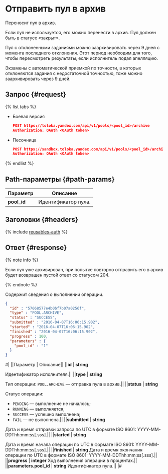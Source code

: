 # Отправить пул в архив

Переносит пул в архив.

Если пул не используется, его можно перенести в архив. Пул должен быть в статусе «закрыт».

Пул с отклоненными заданиями можно заархивировать через 9 дней с момента последнего отклонения. Этот период необходим для того, чтобы пересмотреть результаты, если исполнитель подал апелляцию.

Экзамены с автоматической приемкой по точности, в которых отклоняются задания с недостаточной точностью, тоже можно заархивировать через 9 дней.

## Запрос {#request}

{% list tabs %}

- Боевая версия

  ```json
  POST https://toloka.yandex.com/api/v1/pools/<pool_id>/archive
  Authorization: OAuth <OAuth token>
  ```

- Песочница

  ```json
  POST https://sandbox.toloka.yandex.com/api/v1/pools/<pool_id>/archive
  Authorization: OAuth <OAuth token>
  ```
{% endlist %}

## Path-параметры {#path-params}

Параметр | Описание
----- | -----
**pool_id** | Идентификатор пула.


## Заголовки {#headers}

{% include [reusables-auth](../_includes/reusables/id-reusables/auth.md) %}


## Ответ {#response}

{% note info %}

Если пул уже архивирован, при попытке повторно отправить его в архив будет возвращен пустой ответ со статусом 204.

{% endnote %}


Содержит сведения о выполнении операции.

```json
{
  "id" : "57068577e4b0bf7b07a0256f",
  "type" : "POOL.ARCHIVE",
  "status" : "SUCCESS",
  "submitted" : "2016-04-07T16:06:15.902",
  "started" : "2016-04-07T16:06:15.902",
  "finished" : "2016-04-07T16:06:15.902",
  "progress" : 100,
  "parameters" : {
    "pool_id" : "1"
  }
}
```
#|
||Параметр | Описание||
||**id** | **string**

Идентификатор исполнителя.||
||**type** | **string**

Тип операции: `POOL.ARCHIVE` — отправка пула в архив.||
||**status** | **string**

Статус операции:
- `PENDING` — выполнение не началось;
- `RUNNING` — выполняется;
- `SUCCESS` — успешно выполнена;
- `FAIL` — не выполнена.||
||**submitted** | **string**

Дата и время отправки запроса по UTC в формате ISO 8601: YYYY-MM-DDThh:mm:ss[.sss].||
||**started** | **string**

Дата и время начала операции по UTC в формате ISO 8601: YYYY-MM-DDThh:mm:ss[.sss].||
||**finished** | **string**
Дата и время окончания операции по UTC в формате ISO 8601: YYYY-MM-DDThh:mm:ss[.sss].||
||**progress** | **integer**
Ход выполнения операции в процентах.||
||**parameters.pool_id** | **string**
Идентификатор пула.||
|#


